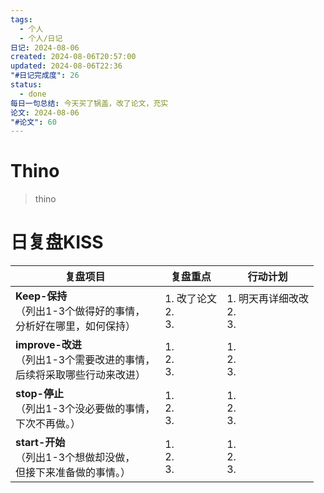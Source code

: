 ```yaml
---
tags:
  - 个人
  - 个人/日记
日记: 2024-08-06
created: 2024-08-06T20:57:00
updated: 2024-08-06T22:36
"#日记完成度": 26
status:
  - done
每日一句总结: 今天买了锅盖，改了论文，充实
论文: 2024-08-06
"#论文": 60
---
```


# Thino
> thino

# 日复盘KISS
| **复盘项目**                                             | **复盘重点**              | **行动计划**                 |
| ---------------------------------------------------- | --------------------- | ------------------------ |
| **Keep-保持**<br>（列出1-3个做得好的事情，<br>   分析好在哪里，如何保持）     | 1.  改了论文<br>2. <br>3. | 1.  明天再详细改改<br>2. <br>3. |
| **improve-改进**<br>（列出1-3个需要改进的事情，<br>  后续将采取哪些行动来改进） | 1.  <br>2. <br>3.     | 1.  <br>2. <br>3.        |
| **stop-停止**<br>（列出1-3个没必要做的事情，<br>下次不再做。）            | 1.  <br>2. <br>3.     | 1.  <br>2. <br>3.        |
| **start-开始**<br>（列出1-3个想做却没做，<br>但接下来准备做的事情。）        | 1.  <br>2. <br>3.     | 1.  <br>2. <br>3.        |





